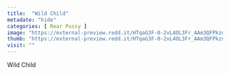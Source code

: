 ```yaml
---
title:  "Wild Child"
metadate: "hide"
categories: [ Rear Pussy ]
image: "https://external-preview.redd.it/HTqaG3F-0-2vL4OL3Fr_AAm3QFPkzdjFKgkAOLNw5_k.jpg?auto=webp&s=1020572ab574ece375954af59d9d911a7a3d121f"
thumb: "https://external-preview.redd.it/HTqaG3F-0-2vL4OL3Fr_AAm3QFPkzdjFKgkAOLNw5_k.jpg?width=1080&crop=smart&auto=webp&s=4765764be053701caefd187791bcfcfbd640297c"
visit: ""
---
```

Wild Child
